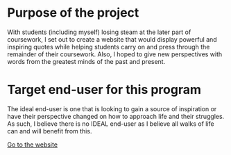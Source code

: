 # Purpose of the project 
With students (including myself) losing steam at the later part of coursework, I set out to create a website that would display powerful and inspiring quotes while helping students carry on and press through the remainder of their coursework. Also, I hoped to give new perspectives with words from the greatest minds of the past and present.

# Target end-user for this program
The ideal end-user is one that is looking to gain a source of inspiration or have their perspective changed on how to approach life and their struggles. As such, I believe there is no IDEAL end-user as I believe all walks of life can and will benefit from this.

[Go to the website]()
